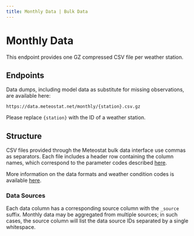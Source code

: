 ```yaml
---
title: Monthly Data | Bulk Data
---
```


# Monthly Data

This endpoint provides one GZ compressed CSV file per weather station.

## Endpoints

Data dumps, including model data as substitute for missing observations, are available here:

```
https://data.meteostat.net/monthly/{station}.csv.gz
```

Please replace `{station}` with the ID of a weather station.

## Structure

CSV files provided through the Meteostat bulk data interface use commas as separators. Each file includes a header row containing the column names, which correspond to the parameter codes described [here](/formats.html#meteorological-parameters).

More information on the data formats and weather condition codes is available [here](/formats.html).

### Data Sources

Each data column has a corresponding source column with the `_source` suffix. Monthly data may be aggregated from multiple sources; in such cases, the source column will list the data source IDs separated by a single whitespace.